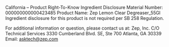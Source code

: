  
 
 
California – Product Right-To-Know Ingredient Disclosure 
Material Number: 000000000000423485 
Product Name: Zep Lemon Clear Degreaser_55Gl 
Ingredient disclosure for this product is not required per SB 258 Regulation. 
 
For additional information or question, please contact us at: 
Zep, Inc. 
C/O Technical Services 
3330 Cumberland Blvd. SE, Ste 700 
Atlanta, GA 30339 
Email: asktech@zep.com 
 
 
 
 
